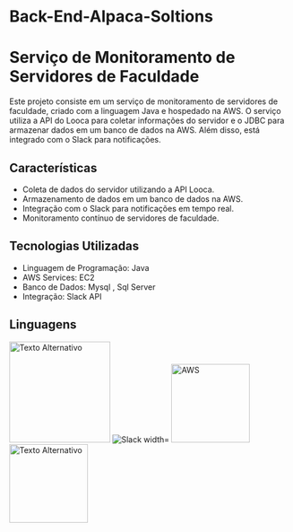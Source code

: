 # Back-End-Alpaca-Soltions

# Serviço de Monitoramento de Servidores de Faculdade

Este projeto consiste em um serviço de monitoramento de servidores de faculdade, criado com a linguagem Java e hospedado na AWS. O serviço utiliza a API do Looca para coletar informações do servidor e o JDBC para armazenar dados em um banco de dados na AWS. Além disso, está integrado com o Slack para notificações.

## Características

- Coleta de dados do servidor utilizando a API Looca.
- Armazenamento de dados em um banco de dados na AWS.
- Integração com o Slack para notificações em tempo real.
- Monitoramento contínuo de servidores de faculdade.

## Tecnologias Utilizadas

- Linguagem de Programação: Java
- AWS Services: EC2
- Banco de Dados: Mysql , Sql Server
- Integração: Slack API

## Linguagens
<div>
<img src="https://s2-techtudo.glbimg.com/twoewJmwpMgtGPcRPP8SxFlDVmM=/0x0:695x393/984x0/smart/filters:strip_icc()/i.s3.glbimg.com/v1/AUTH_08fbf48bc0524877943fe86e43087e7a/internal_photos/bs/2021/P/f/y52r4ySZWLkJjEhKLhgw/2014-11-14-java-logo.jpg" alt="Texto Alternativo" width="180px">
<img src="https://assets-global.website-files.com/621c8d7ad9e04933c4e51ffb/624fd2870c9d7634deb2576c_The%20Slack%20logo.svg" alt="Slack width="80px">
<img src="https://cdn.iconscout.com/icon/free/png-256/free-aws-1869025-1583149.png" alt="AWS" width="140px">
<img src="https://miro.medium.com/v2/resize:fit:474/0*JiC2A_i-podLkqA3" alt="Texto Alternativo" width="140px">

</div>



